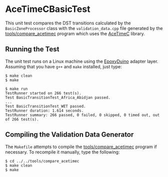 # AceTimeCBasicTest

This unit test compares the DST transitions calculated by the
`BasicZoneProcessor` class with the `validation_data.cpp` file generated by the
[tools/compare_acetimec](../../tools/compare_acetimec) program which uses the
[AceTimeC](https://github.com/bxparks/AceTimeC) library.

## Running the Test

The unit test runs on a Linux machine using the
[EpoxyDuino](https://github.com/bxparks/EpoxyDuino) adapter layer.
Assuming that you have `g++` and `make` installed, just type:

```
$ make clean
$ make

$ make run
TestRunner started on 266 test(s).
Test BasicTransitionTest_Africa_Abidjan passed.
...
Test BasicTransitionTest_WET passed.
TestRunner duration: 1.614 seconds.
TestRunner summary: 266 passed, 0 failed, 0 skipped, 0 timed out, out of 266 test(s).
```

## Compiling the Validation Data Generator

The `Makefile` attempts to compile the
[tools/compare_acetimec](../../tools/compare_acetimec) program if necessary. To
recompile it manually, type the following:

```
$ cd ../../tools/compare_acetimec
$ make clean
$ make
```
